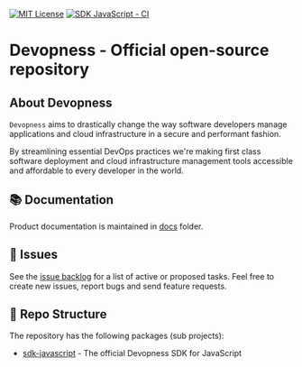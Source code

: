 [![MIT License](https://img.shields.io/badge/license-MIT_License-green.svg?style=flat-square)](https://github.com/devopness/devopness/blob/master/LICENSE)
[![SDK JavaScript - CI](https://github.com/devopness/devopness/actions/workflows/sdk-javascript-ci.yml/badge.svg)](https://github.com/devopness/devopness/actions/workflows/sdk-javascript-ci.yml)

# Devopness - Official open-source repository

## About Devopness
`Devopness` aims to drastically change the way software developers manage applications and cloud infrastructure in a secure and performant fashion.

By streamlining essential DevOps practices we're making first class software deployment and cloud infrastructure management tools accessible and affordable to every developer in the world.

## 📚 <a id="docs"></a>Documentation

Product documentation is maintained in [docs](/docs) folder.

## 🙋 <a id="issues"></a>Issues

See the [issue backlog](https://github.com/devopness/devopness/issues) for a list of active or proposed tasks. Feel free to create new issues, report bugs and send feature requests.

## 📂 <a id="repo"></a>Repo Structure

The repository has the following packages (sub projects):
- [sdk-javascript](packages/sdks/javascript) - The official Devopness SDK for JavaScript
